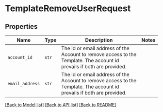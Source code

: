 # TemplateRemoveUserRequest



## Properties

| Name | Type | Description | Notes |
| ---- | ---- | ----------- | ----- |
| `account_id` | ```str``` |  The id or email address of the Account to remove access to the Template. The account id prevails if both are provided.  |  |
| `email_address` | ```str``` |  The id or email address of the Account to remove access to the Template. The account id prevails if both are provided.  |  |


[[Back to Model list]](../README.md#documentation-for-models) [[Back to API list]](../README.md#documentation-for-api-endpoints) [[Back to README]](../README.md)


